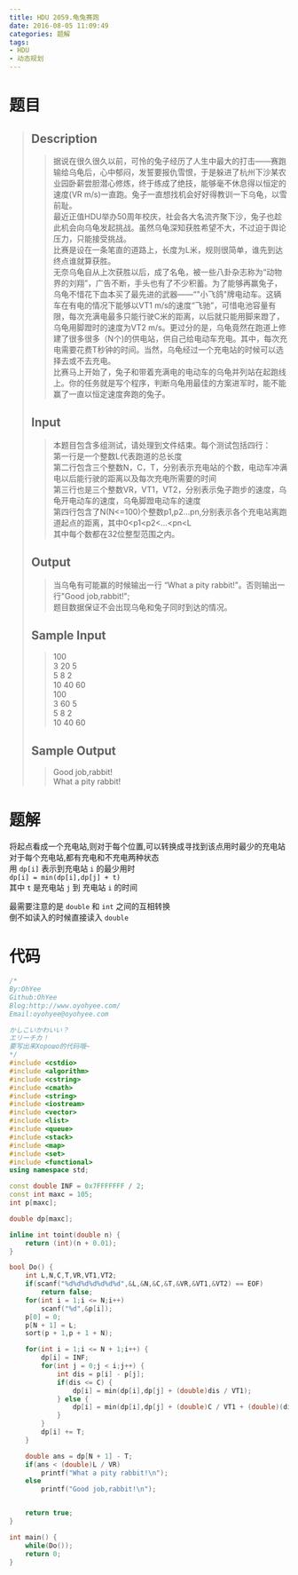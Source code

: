 ```yaml
---
title: HDU 2059.龟兔赛跑
date: 2016-08-05 11:09:49
categories: 题解
tags:
- HDU
- 动态规划
---
```

# 题目
> 
> ## Description  
>> 据说在很久很久以前，可怜的兔子经历了人生中最大的打击——赛跑输给乌龟后，心中郁闷，发誓要报仇雪恨，于是躲进了杭州下沙某农业园卧薪尝胆潜心修炼，终于练成了绝技，能够毫不休息得以恒定的速度(VR m/s)一直跑。兔子一直想找机会好好得教训一下乌龟，以雪前耻。   
>> 最近正值HDU举办50周年校庆，社会各大名流齐聚下沙，兔子也趁此机会向乌龟发起挑战。虽然乌龟深知获胜希望不大，不过迫于舆论压力，只能接受挑战。   
>> 比赛是设在一条笔直的道路上，长度为L米，规则很简单，谁先到达终点谁就算获胜。   
>> 无奈乌龟自从上次获胜以后，成了名龟，被一些八卦杂志称为“动物界的刘翔”，广告不断，手头也有了不少积蓄。为了能够再赢兔子，乌龟不惜花下血本买了最先进的武器——“"小飞鸽"牌电动车。这辆车在有电的情况下能够以VT1 m/s的速度“飞驰”，可惜电池容量有限，每次充满电最多只能行驶C米的距离，以后就只能用脚来蹬了，乌龟用脚蹬时的速度为VT2 m/s。更过分的是，乌龟竟然在跑道上修建了很多很多（N个)的供电站，供自己给电动车充电。其中，每次充电需要花费T秒钟的时间。当然，乌龟经过一个充电站的时候可以选择去或不去充电。   
>> 比赛马上开始了，兔子和带着充满电的电动车的乌龟并列站在起跑线上。你的任务就是写个程序，判断乌龟用最佳的方案进军时，能不能赢了一直以恒定速度奔跑的兔子。  
>> <!--more-->  
> 
> ## Input  
>> 本题目包含多组测试，请处理到文件结束。每个测试包括四行：   
>> 第一行是一个整数L代表跑道的总长度   
>> 第二行包含三个整数N，C，T，分别表示充电站的个数，电动车冲满电以后能行驶的距离以及每次充电所需要的时间   
>> 第三行也是三个整数VR，VT1，VT2，分别表示兔子跑步的速度，乌龟开电动车的速度，乌龟脚蹬电动车的速度   
>> 第四行包含了N(N<=100)个整数p1,p2...pn,分别表示各个充电站离跑道起点的距离，其中0&lt;p1&lt;p2&lt;...&lt;pn&lt;L   
>> 其中每个数都在32位整型范围之内。   
> 
> ## Output  
>> 当乌龟有可能赢的时候输出一行 “What a pity rabbit!"。否则输出一行"Good job,rabbit!";   
>> 题目数据保证不会出现乌龟和兔子同时到达的情况。  
> 
> ## Sample Input  
>> 100  
>> 3 20 5  
>> 5 8 2  
>> 10 40 60  
>> 100  
>> 3 60 5  
>> 5 8 2  
>> 10 40 60  
> 
> ## Sample Output  
>> Good job,rabbit!  
>> What a pity rabbit!  

# 题解

将起点看成一个充电站,则对于每个位置,可以转换成寻找到该点用时最少的充电站  
对于每个充电站,都有充电和不充电两种状态  
用 `dp[i]` 表示到充电站 `i` 的最少用时  
`dp[i] = min(dp[i],dp[j] + t)`  
其中 `t` 是充电站 `j` 到 充电站 `i` 的时间  

最需要注意的是 `double` 和 `int` 之间的互相转换  
倒不如读入的时候直接读入 `double`  
  


# 代码
```cpp 龟兔赛跑 https://github.com/OhYee/ACM.github.io/blob/master\HDU\2059.龟兔赛跑.cpp 代码备份
/*
By:OhYee
Github:OhYee
Blog:http://www.oyohyee.com/
Email:oyohyee@oyohyee.com

かしこいかわいい？
エリーチカ！
要写出来Хорошо的代码哦~
*/
#include <cstdio>
#include <algorithm>
#include <cstring>
#include <cmath>
#include <string>
#include <iostream>
#include <vector>
#include <list>
#include <queue>
#include <stack>
#include <map>
#include <set>
#include <functional>
using namespace std;

const double INF = 0x7FFFFFFF / 2;
const int maxc = 105;
int p[maxc];

double dp[maxc];

inline int toint(double n) {
    return (int)(n + 0.01);
}

bool Do() {
    int L,N,C,T,VR,VT1,VT2;
    if(scanf("%d%d%d%d%d%d%d",&L,&N,&C,&T,&VR,&VT1,&VT2) == EOF)
        return false;
    for(int i = 1;i <= N;i++)
        scanf("%d",&p[i]);
    p[0] = 0;
    p[N + 1] = L;
    sort(p + 1,p + 1 + N);

    for(int i = 1;i <= N + 1;i++) {
        dp[i] = INF;
        for(int j = 0;j < i;j++) {
            int dis = p[i] - p[j];
            if(dis <= C) {
                dp[i] = min(dp[i],dp[j] + (double)dis / VT1);
            } else {
                dp[i] = min(dp[i],dp[j] + (double)C / VT1 + (double)(dis - C) / VT2);
            }
        }
        dp[i] += T;
    }

    double ans = dp[N + 1] - T;
    if(ans < (double)L / VR)
        printf("What a pity rabbit!\n");
    else
        printf("Good job,rabbit!\n");


    return true;
}

int main() {
    while(Do());
    return 0;
}
```
